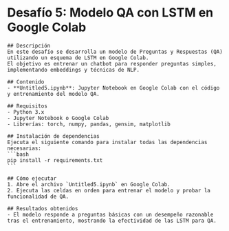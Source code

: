 # Desafío 5: Modelo QA con LSTM en Google Colab

    ## Descripción
    En este desafío se desarrolla un modelo de Preguntas y Respuestas (QA) utilizando un esquema de LSTM en Google Colab. 
    El objetivo es entrenar un chatbot para responder preguntas simples, implementando embeddings y técnicas de NLP.

    ## Contenido
    - **Untitled5.ipynb**: Jupyter Notebook en Google Colab con el código y entrenamiento del modelo QA.

    ## Requisitos
    - Python 3.x
    - Jupyter Notebook o Google Colab
    - Librerías: torch, numpy, pandas, gensim, matplotlib

    ## Instalación de dependencias
    Ejecuta el siguiente comando para instalar todas las dependencias necesarias:
    ```bash
    pip install -r requirements.txt
    ```

    ## Cómo ejecutar
    1. Abre el archivo `Untitled5.ipynb` en Google Colab.
    2. Ejecuta las celdas en orden para entrenar el modelo y probar la funcionalidad de QA.

    ## Resultados obtenidos
    - El modelo responde a preguntas básicas con un desempeño razonable tras el entrenamiento, mostrando la efectividad de las LSTM para QA.